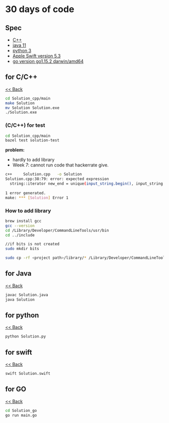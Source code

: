 # 30 days of code

## Spec

* [C++](##-for-C/C++)
* [java 11](##-for-Java)
* [python 3](##-for-Python)
* [Apple Swift version 5.3](##-for-Swift)
* [go version go1.15.2 darwin/amd64](##-for-Go)

## for C/C++

[<< Back](##-Spec)

```bash
cd Solution_cpp/main
make Solution
mv Solution Solution.exe
./Solution.exe
```

### (C/C++) for test

```bash
cd Solution_cpp/main
bazel test solution-test
```

**problem:**

* hardly to add library
* Week 7: cannot run code that hackerrate give.

```bash
c++     Solution.cpp   -o Solution
Solution.cpp:38:79: error: expected expression
  string::iterator new_end = unique(input_string.begin(), input_string.end(), [](const char &x, const char &y) {
                                                                              ^
1 error generated.
make: *** [Solution] Error 1
```

### How to add library

```bash
brew install gcc
gcc --version
cd /Library/Developer/CommandLineTools/usr/bin
cd ../include

//if bits is not created
sudo mkdir bits

sudo cp -rf <project path>/library/* /Library/Developer/CommandLineTools/usr/include/*
```

## for Java

[<< Back](##-Spec)

```bash
javac Solution.java
java Solution
```

## for python

[<< Back](##-Spec)

```bash
python Solution.py
```

## for swift

[<< Back](##-Spec)

```bash
swift Solution.swift
```

## for GO

[<< Back](##-Spec)

```bash
cd Solution_go
go run main.go
```
